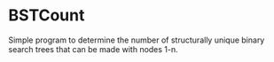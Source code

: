 # BSTCount
Simple program to determine the number of structurally unique binary search trees that can be made with nodes 1-n.
